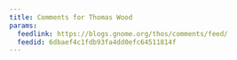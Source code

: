 ```yaml
---
title: Comments for Thomas Wood
params:
  feedlink: https://blogs.gnome.org/thos/comments/feed/
  feedid: 6dbaef4c1fdb93fa4dd0efc64511814f
---
```

